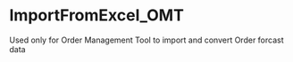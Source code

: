 # ImportFromExcel_OMT

Used only for Order Management Tool to import and convert Order forcast data
